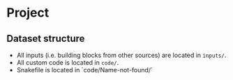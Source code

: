 # Project <insert name>

## Dataset structure

- All inputs (i.e. building blocks from other sources) are located in
  `inputs/`.
- All custom code is located in `code/`.
- Snakefile is located in `code/Name-not-found/´
